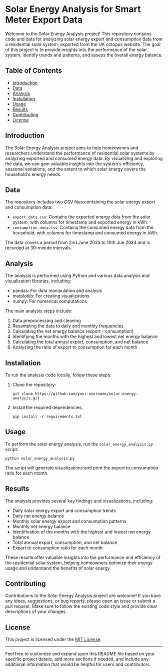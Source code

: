 # Solar Energy Analysis for Smart Meter Export Data

Welcome to the Solar Energy Analysis project! This repository contains code and data for analyzing solar energy export and consumption data from a residential solar system, exported from the UK octopus website. The goal of this project is to provide insights into the performance of the solar system, identify trends and patterns, and assess the overall energy balance.

## Table of Contents
- [Introduction](#introduction)
- [Data](#data)
- [Analysis](#analysis)
- [Installation](#installation)
- [Usage](#usage)
- [Results](#results)
- [Contributing](#contributing)
- [License](#license)

## Introduction
The Solar Energy Analysis project aims to help homeowners and researchers understand the performance of residential solar systems by analyzing exported and consumed energy data. By visualizing and exploring the data, we can gain valuable insights into the system's efficiency, seasonal variations, and the extent to which solar energy covers the household's energy needs.

## Data
The repository includes two CSV files containing the solar energy export and consumption data:
- `export_data.csv`: Contains the exported energy data from the solar system, with columns for timestamp and exported energy in kWh.
- `consumption_data.csv`: Contains the consumed energy data from the household, with columns for timestamp and consumed energy in kWh.

The data covers a period from 2nd June 2023 to 10th Jue 2024 and is recorded at 30-minute intervals.

## Analysis
The analysis is performed using Python and various data analysis and visualization libraries, including:
- pandas: For data manipulation and analysis
- matplotlib: For creating visualizations
- numpy: For numerical computations

The main analysis steps include:
1. Data preprocessing and cleaning
2. Resampling the data to daily and monthly frequencies
3. Calculating the net energy balance (export - consumption)
4. Identifying the months with the highest and lowest net energy balance
5. Calculating the total annual export, consumption, and net balance
6. Analyzing the ratio of export to consumption for each month

## Installation
To run the analysis code locally, follow these steps:
1. Clone the repository:
   ```
   git clone https://github.com/your-username/solar-energy-analysis.git
   ```
2. Install the required dependencies:
   ```
   pip install -r requirements.txt
   ```

## Usage
To perform the solar energy analysis, run the `solar_energy_analysis.py` script:
```
python solar_energy_analysis.py
```

The script will generate visualizations and print the export to consumption ratio for each month.

## Results
The analysis provides several key findings and visualizations, including:
- Daily solar energy export and consumption trends
- Daily net energy balance
- Monthly solar energy export and consumption patterns
- Monthly net energy balance
- Identification of the months with the highest and lowest net energy balance
- Total annual export, consumption, and net balance
- Export to consumption ratio for each month

These results offer valuable insights into the performance and efficiency of the residential solar system, helping homeowners optimize their energy usage and understand the benefits of solar energy.

## Contributing
Contributions to the Solar Energy Analysis project are welcome! If you have any ideas, suggestions, or bug reports, please open an issue or submit a pull request. Make sure to follow the existing code style and provide clear descriptions of your changes.

## License
This project is licensed under the [MIT License](LICENSE).

---

Feel free to customize and expand upon this README file based on your specific project details, add more sections if needed, and include any additional information that would be helpful for users and contributors.
